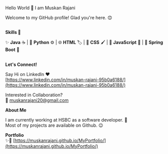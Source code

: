 Hello World 👋 I am Muskan Rajani

Welcome to my GitHub profile! Glad you're here. 😊
##
**Skills 🚀**

✨ **Java** ☕ | 🐍 **Python** ⚙️ | 🌐 **HTML** 🏷️ | 🎨 **CSS** 🖌️ | 📜 **JavaScript** 🚀 | 🌱 **Spring Boot** 🌿

##
**Let's Connect!**

Say Hi on LinkedIn ❤️ 
<br/>[https://www.linkedin.com/in/muskan-rajani-95b0a6188/](https://www.linkedin.com/in/muskan-rajani-95b0a6188/)

Interested in Collaboration? 
<br/>💌 muskanrajani20@gmail.com

**About Me**

I am currently working at HSBC as a software developer. 👾 
<br/>Most of my projects are available on Github. 😉

**Portfolio**
<br/>✨🔗 [https://muskanrajani.github.io/MyPortfolio/](https://muskanrajani.github.io/MyPortfolio/)

##
